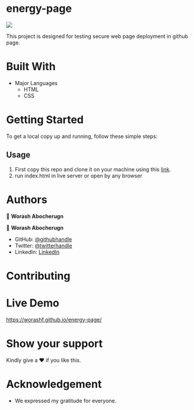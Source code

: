 # energy-page

![](https://img.shields.io/badge/Microverse-blueviolet)

This project is designed for testing secure web page deployment in github page.

# Built With

- Major Languages
  - HTML
  - CSS

# Getting Started

To get a local copy up and running, follow these simple steps:

## Usage

1. First copy this repo and clone it on your machine using this [link](git@github.com:worashf/energy-page.git).
2. run index.html in live server or open by any browser

# Authors

:adult: **Worash Abocherugn**

👤 **Worash Abocherugn**

- GitHub: [@githubhandle](https://github.com/worashf)
- Twitter: [@twitterhandle](https://twitter.com/WorashAboche)
- LinkedIn: [LinkedIn](https://www.linkedin.com/in/worash-abocherugn-a02219154/)

# Contributing

# Live Demo

https://worashf.github.io/energy-page/

# Show your support

Kindly give a :hearts: if you like this.

# Acknowledgement

- We expressed my gratitude for everyone.

